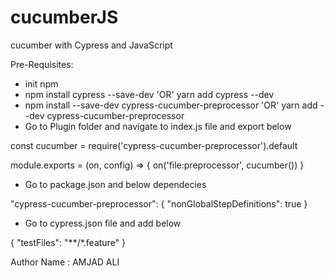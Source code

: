 # cucumberJS
cucumber with Cypress and JavaScript

Pre-Requisites:
- init npm 
- npm install cypress --save-dev  'OR'  yarn add cypress --dev
- npm install --save-dev cypress-cucumber-preprocessor  'OR' yarn add --dev cypress-cucumber-preprocessor
- Go to Plugin folder and navigate to index.js file and export below

const cucumber = require('cypress-cucumber-preprocessor').default

module.exports = (on, config) => {
  on('file:preprocessor', cucumber())
}

- Go to package.json and below dependecies

"cypress-cucumber-preprocessor": {
    "nonGlobalStepDefinitions": true
}

- Go to cypress.json file and add below

{
    "testFiles": "**/*.feature"
}


Author Name : AMJAD ALI
